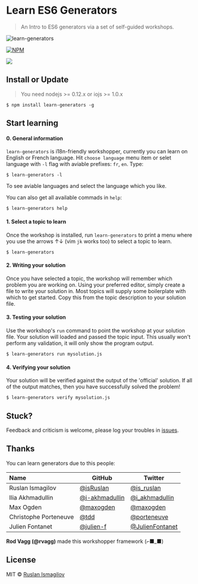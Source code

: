 Learn ES6 Generators
================

>An Intro to ES6 generators via a set of self-guided workshops.

![learn-generators](https://raw.githubusercontent.com/isRuslan/learn-generators/master/learn-generators.jpg)

[![NPM](https://nodei.co/npm/learn-generators.png?downloads=true&stars=true)](https://nodei.co/npm/learn-generators/)

<a href="https://twitter.com/intent/tweet?hashtags=nodeschool&via=isRuslan&original_referer=https://github.com/&text=Learn+ES6+Generators+with&tw_p=tweetbutton&url=https://github.com/isRuslan/learn-generators" target="_blank">
  <img src="http://jpillora.com/github-twitter-button/img/tweet.png"></img>
</a>

## Install or Update

>You need nodejs >= 0.12.x or iojs >= 1.0.x

```
$ npm install learn-generators -g
```

## Start learning

#### 0. General information

`learn-generators` is i18n-friendly workshopper, currently you can learn on English or French language.
Hit `choose language` menu item or selet language with `-l` flag with aviable prefixes: `fr`, `en`. Type:

```
$ learn-generators -l
```

To see aviable languages and select the language which you like.

You can also get all available commads in `help`:

```
$ learn-generators help
```

#### 1. Select a topic to learn

Once the workshop is installed, run `learn-generators` to print a menu
where you use the arrows ↑↓ (vim `jk` works too) to select a topic to learn.

```
$ learn-generators
```

#### 2. Writing your solution

Once you have selected a topic, the workshop will remember which problem you are working on. 
Using your preferred editor, simply create a file to write your solution in. Most topics will
supply some boilerplate with which to get started. Copy this from the topic description to your
solution file.

#### 3. Testing your solution

Use the workshop's `run` command to point the workshop at your solution file. Your solution will loaded 
and passed the topic input. This usually won't perform any validation, it will only show the program output.

```
$ learn-generators run mysolution.js
```

#### 4. Verifying your solution

Your solution will be verified against the output of the 'official' solution. 
If all of the output matches, then you have successfully solved the problem!

```
$ learn-generators verify mysolution.js
```

## Stuck?

Feedback and criticism is welcome, please log your troubles in [issues](https://github.com/isRuslan/learn-generators/issues). 

## Thanks

You can learn generators due to this people:

<table>
<thead>
<tr><th align="left">Name</th><th>GitHub</th><th>Twitter</th></tr>
</thead>
<tbody>
<tr><td align="left">Ruslan Ismagilov</td><td><a href="https://github.com/isRuslan">@isRuslan</a></td><td><a href="http://twitter.com/is_ruslan">@is_ruslan</a></td></tr>
<tr><td align="left">Ilia Akhmadullin</td><td><a href="https://github.com/i-akhmadullin">@i-akhmadullin</a></td><td><a href="http://twitter.com/i_akhmadullin">@i_akhmadullin</a></td></tr>
<tr><td align="left">Max Ogden</td><td><a href="https://github.com/maxogden">@maxogden</a></td><td><a href="http://twitter.com/maxogden">@maxogden</a></td></tr>
<tr><td align="left">Christophe Porteneuve</td><td><a href="https://github.com/tdd">@tdd</a></td><td><a href="http://twitter.com/porteneuve">@porteneuve</a></td></tr>
<tr><td align="left">Julien Fontanet</td><td><a href="https://github.com/julien-f">@julien-f</a></td><td><a href="http://twitter.com/JulienFontanet">@JulienFontanet</a></td></tr>
</tbody>
</table>

**Rod Vagg (@rvagg)** made this workshopper framework (⌐■_■)


## License
MIT © [Ruslan Ismagilov](https://github.com/isRuslan)
